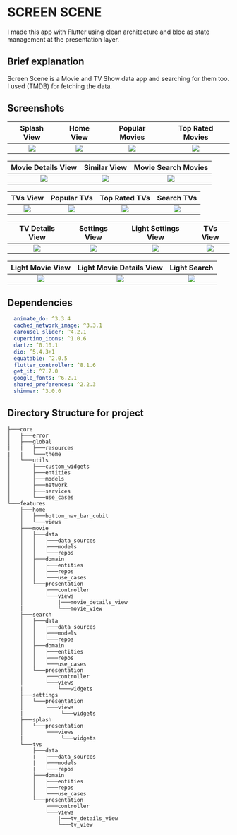 # **SCREEN SCENE**

I made this app with Flutter using clean architecture and  bloc as state management at the presentation layer.

## Brief explanation

Screen Scene is a Movie and TV Show data app and searching for them too.
I used (TMDB) for fetching the data.

## Screenshots

| Splash View | Home View | Popular Movies | Top Rated Movies |
| :-----------: | :---------: | :------------: | :--------------: |
![](https://github.com/AhmedKhaled8907/movies_app/blob/main/screenshots/splah.png?raw=true)|![](https://github.com/AhmedKhaled8907/movies_app/blob/main/screenshots/movie.png?raw=true)|![](https://github.com/AhmedKhaled8907/movies_app/blob/main/screenshots/popular_movie.png?raw=true)|![](https://github.com/AhmedKhaled8907/movies_app/blob/main/screenshots/toprated_movie.png?raw=true)

| Movie Details View | Similar View | Movie Search Movies | 
| :-----------: | :---------: | :------------: 
![](https://github.com/AhmedKhaled8907/movies_app/blob/main/screenshots/movie_details.png?raw=true)|![](https://github.com/AhmedKhaled8907/movies_app/blob/main/screenshots/similar.png?raw=true)|![](https://github.com/AhmedKhaled8907/movies_app/blob/main/screenshots/movie_search.png?raw=true)|![]

| TVs View | Popular TVs | Top Rated TVs | Search TVs |
| :-----------: | :---------: | :------------: | :--------------: |
![](https://github.com/AhmedKhaled8907/movies_app/blob/main/screenshots/tv.png?raw=true)|![](https://github.com/AhmedKhaled8907/movies_app/blob/main/screenshots/popular_tv.png?raw=true)|![](https://github.com/AhmedKhaled8907/movies_app/blob/main/screenshots/toprated_tv.png?raw=true)|![](https://github.com/AhmedKhaled8907/movies_app/blob/main/screenshots/tv_search.png?raw=true)

| TV Details View | Settings View | Light Settings View | TVs View |
| :-----------: | :---------: | :------------: | :--------------: |
![](https://github.com/AhmedKhaled8907/movies_app/blob/main/screenshots/tv_details.png?raw=true)|![](https://github.com/AhmedKhaled8907/movies_app/blob/main/screenshots/dark_settings.png?raw=true)|![](https://github.com/AhmedKhaled8907/movies_app/blob/main/screenshots/light_settings.png?raw=true)|![](https://github.com/AhmedKhaled8907/movies_app/blob/main/screenshots/light_tv.png?raw=true)

| Light Movie View | Light Movie Details View | Light Search | 
| :-----------: | :---------: | :------------: 
![](https://github.com/AhmedKhaled8907/movies_app/blob/main/screenshots/light_movie.png?raw=true)|![](https://github.com/AhmedKhaled8907/movies_app/blob/main/screenshots/light_movie_details.png?raw=true)|![](https://github.com/AhmedKhaled8907/movies_app/blob/main/screenshots/light_search.png?raw=true)|![]

## Dependencies
```yaml
  animate_do: ^3.3.4
  cached_network_image: ^3.3.1
  carousel_slider: ^4.2.1
  cupertino_icons: ^1.0.6
  dartz: ^0.10.1
  dio: ^5.4.3+1
  equatable: ^2.0.5
  flutter_controller: ^8.1.6
  get_it: ^7.7.0
  google_fonts: ^6.2.1
  shared_preferences: ^2.2.3
  shimmer: ^3.0.0
```
## Directory Structure for project

```
├───core
│   ├───error
│   ├───global
|   |   ├───resources
|   |   └───theme
│   └───utils
│       ├───custom_widgets
│       ├───entities
│       ├───models
│       ├───network
│       ├───services
│       └───use_cases
└───features
    ├───home
    │   ├───bottom_nav_bar_cubit
    │   └───views
    ├───movie
    │   ├───data
    │   │   ├───data_sources
    │   │   ├───models
    │   │   └───repos
    │   ├───domain
    │   │   ├───entities
    │   │   ├───repos
    │   │   └───use_cases
    │   └───presentation
    │       ├───controller
    │       └───views
    │           |───movie_details_view
    |           └───movie_view
    ├───search
    │   ├───data
    │   │   ├───data_sources
    │   │   ├───models
    │   │   └───repos
    │   ├───domain
    │   │   ├───entities
    │   │   ├───repos
    │   │   └───use_cases
    │   └───presentation
    │       ├───controller
    │       └───views
    |           └───widgets
    ├───settings
    │   └───presentation
    │       └───views
    |            └───widgets  
    ├───splash
    │   └───presentation
    │       └───views
    |            └───widgets  
    └───tvs
        ├───data
        |   ├───data_sources
        |   ├───models
        |   └───repos
        ├───domain
        │   ├───entities
        │   ├───repos
        │   └───use_cases
        └───presentation
            ├───controller
            └───views
                |───tv_details_view
                └───tv_view
    
```


  
